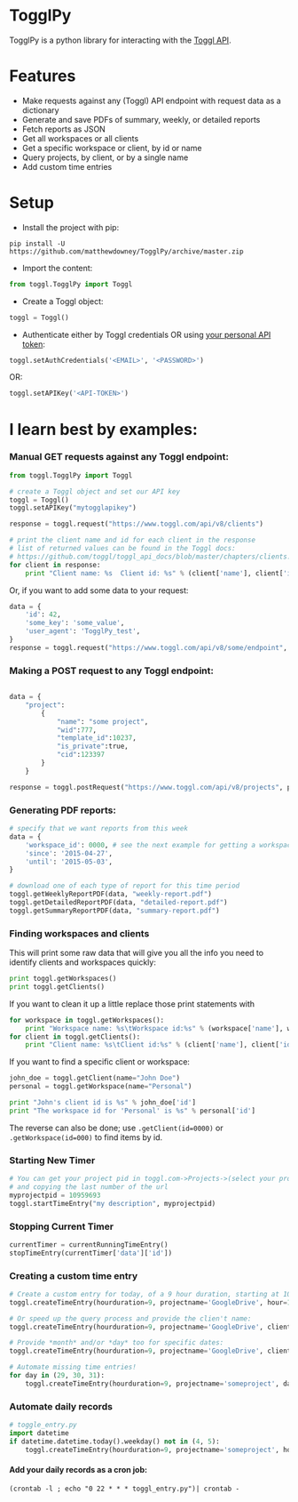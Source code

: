 # TogglPy
TogglPy is a python library for interacting with the [Toggl API](https://github.com/toggl/toggl_api_docs).

# Features
* Make requests against any (Toggl) API endpoint with request data as a dictionary
* Generate and save PDFs of summary, weekly, or detailed reports
* Fetch reports as JSON
* Get all workspaces or all clients
* Get a specific workspace or client, by id or name
* Query projects, by client, or by a single name
* Add custom time entries

# Setup
+ Install the project with pip:
```shell
pip install -U https://github.com/matthewdowney/TogglPy/archive/master.zip
```
+ Import the content: 
```python
from toggl.TogglPy import Toggl
```
+ Create a Toggl object: 
```python
toggl = Toggl()
```
+ Authenticate either by Toggl credentials OR using [your personal API token](https://toggl.com/app/profile):
```python
toggl.setAuthCredentials('<EMAIL>', '<PASSWORD>') 
```
OR:
```python
toggl.setAPIKey('<API-TOKEN>') 
```


# I learn best by examples:
### Manual GET requests against any Toggl endpoint:
```python
from toggl.TogglPy import Toggl

# create a Toggl object and set our API key 
toggl = Toggl()
toggl.setAPIKey("mytogglapikey")

response = toggl.request("https://www.toggl.com/api/v8/clients")

# print the client name and id for each client in the response
# list of returned values can be found in the Toggl docs:
# https://github.com/toggl/toggl_api_docs/blob/master/chapters/clients.md
for client in response:
    print "Client name: %s  Client id: %s" % (client['name'], client['id'])
```
Or, if you want to add some data to your request:
```python
data = {
    'id': 42,
    'some_key': 'some_value',
    'user_agent': 'TogglPy_test',
}   
response = toggl.request("https://www.toggl.com/api/v8/some/endpoint", parameters=data)
```

### Making a POST request to any Toggl endpoint:
```python

data = { 
    "project": 
        { 
            "name": "some project", 
            "wid":777, 
            "template_id":10237, 
            "is_private":true, 
            "cid":123397 
        }
    }

response = toggl.postRequest("https://www.toggl.com/api/v8/projects", parameters=data)

```


### Generating PDF reports:
```python
# specify that we want reports from this week
data = {
    'workspace_id': 0000, # see the next example for getting a workspace id
    'since': '2015-04-27',
    'until': '2015-05-03',
}

# download one of each type of report for this time period
toggl.getWeeklyReportPDF(data, "weekly-report.pdf")
toggl.getDetailedReportPDF(data, "detailed-report.pdf")
toggl.getSummaryReportPDF(data, "summary-report.pdf")
```

### Finding workspaces and clients
This will print some raw data that will give you all the info you need to identify clients and workspaces quickly:
```python
print toggl.getWorkspaces()
print toggl.getClients()
```
If you want to clean it up a little replace those print statements with
```python
for workspace in toggl.getWorkspaces():
    print "Workspace name: %s\tWorkspace id:%s" % (workspace['name'], workspace['id'])
for client in toggl.getClients():
    print "Client name: %s\tClient id:%s" % (client['name'], client['id'])
```
If you want to find a specific client or workspace:
```python
john_doe = toggl.getClient(name="John Doe")
personal = toggl.getWorkspace(name="Personal")

print "John's client id is %s" % john_doe['id']
print "The workspace id for 'Personal' is %s" % personal['id']
```
The reverse can also be done; use `.getClient(id=0000)` or `.getWorkspace(id=000)` to find items by id.

### Starting New Timer

```python
# You can get your project pid in toggl.com->Projects->(select your project)
# and copying the last number of the url
myprojectpid = 10959693
toggl.startTimeEntry("my description", myprojectpid)
```

### Stopping Current Timer

```python
currentTimer = currentRunningTimeEntry()
stopTimeEntry(currentTimer['data']['id'])
```

### Creating a custom time entry

```python
# Create a custom entry for today, of a 9 hour duration, starting at 10 AM:
toggl.createTimeEntry(hourduration=9, projectname='GoogleDrive', hour=10)

# Or speed up the query process and provide the clien't name:
toggl.createTimeEntry(hourduration=9, projectname='GoogleDrive', clientname='Google', hour=10)

# Provide *month* and/or *day* too for specific dates:
toggl.createTimeEntry(hourduration=9, projectname='GoogleDrive', clientname='Google', month=1, day=31, hour=10)

# Automate missing time entries!
for day in (29, 30, 31):
	toggl.createTimeEntry(hourduration=9, projectname='someproject', day=day, hour=10)
```
	
### Automate daily records
```python
# toggle_entry.py
import datetime
if datetime.datetime.today().weekday() not in (4, 5):
	toggl.createTimeEntry(hourduration=9, projectname='someproject', hour=10)
```
#### Add your daily records as a cron job:
```shell
(crontab -l ; echo "0 22 * * * toggl_entry.py")| crontab -
```
